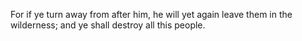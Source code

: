 For if ye turn away from after him, he will yet again leave them in the wilderness; and ye shall destroy all this people.
